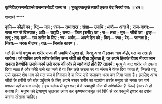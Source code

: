 **कृमिविड्भस्मसंज्ञान्ते राजनाश्नोऽपि यस्य च ।** **भूतध्रुक्तत्कृते स्वार्थं ङ्क्षक वेद निरयो यत: ॥ ४१॥** 

शब्दार्थ **** 

**कृमि—** **कीड़ों का** **; विट्—** **मल** **; भस्म—** **तथा राख** **; संज्ञा—** **उपाधि** **; अन्ते—** **अन्त में** **; राज-नाश्न:—** **राजा नाम से विलयात** **;** **अपि—** **यद्यपि** **; यस्य—** **जिस (शरीर) का** **; च—** **तथा** **; भूत—** **जीवों का** **; ध्रुक्—** **शत्रु** **; तत्-कृते—** **उस शरीर के लिए** **; स्व-** **अर्थम्—** **अपने हित को** **; किम्—** **क्या** **; वेद—** **जानता है** **; निरय:—** **नरक में दण्ड** **; यत:—** **जिसके कारण।** **.** 

**भले ही अभी मनुष्य का शरीर राजा की उपाधि से युक्त हो, किन्तु अन्त में इसका नाम** **कीड़े, मल या राख हो जायेगा। जो व्यक्ति अपने शरीर के लिए अन्य जीवों को पीड़ा** **पहुँचाता है, वह अपने हित के विषय में क्या जान सकता है क्योंकि उसके कार्य उसे नरक** **की ओर ले जाने वाले होते हैं?** **तात्पर्य :** मृत्यु के बाद शरीर को दफना दिया जाता है और कीड़े उसे खा जाते हैं या फिर उसे सड़क पर या जंगल में फेंक दिया जाता है, जिससे पशु उसे खाकर शेष भाग को मल रूप में निकाल दें या फिर उसे जलाकर भस्म कर दिया जाता है। इसलिए अन्य जीवों के शरीरों को चोट पहुँचाने के लिए अपने नश्वर शरीर का उपयोग करके मनुष्य को नरक का मार्ग प्रशस्त नहीं करना चाहिए। इस श्लोक में *भूत* शब्द में वे अमानुषी जीव भी सश्मिलित हैं, जिन्हें ईश्वर ने ही बनाया है। मनुष्य को ईष्र्यापूर्ण ङ्क्षहसा त्याग कर कृष्णभावनामृत की विधि से हर वस्तु में ईश्वर का दर्शन करना सीखना चाहिए।  
